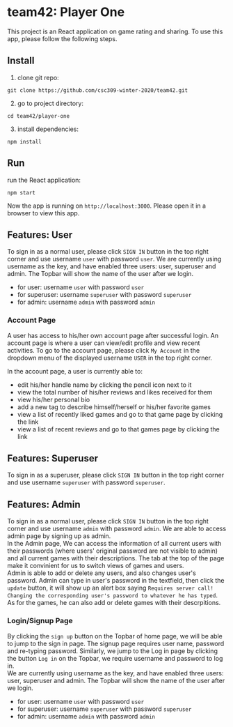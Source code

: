 # team42: Player One
This project is an React application on game rating and sharing. To use this app, please follow the following steps.
## Install
1. clone git repo:
```
git clone https://github.com/csc309-winter-2020/team42.git
```
2. go to project directory:
```
cd team42/player-one
```
3. install dependencies:
```
npm install
```
## Run
run the React application:
```
npm start
```
Now the app is running on `http://localhost:3000`. Please open it in a browser to view this app.  
## Features: User
To sign in as a normal user, please click `SIGN IN` button in the top right corner and use username `user` with password `user`.
We are currently using username as the key, and have enabled three users: user, superuser and admin. The Topbar will show the name of the user after we login.  
 - for user: username `user` with password `user`  
 - for superuser: username `superuser` with password `superuser`  
 - for admin: username `admin` with password `admin`  


### Account Page
A user has access to his/her own account page after successful login. An account page is where a user can view/edit profile and view recent activities.
To go to the account page, please click `My Account` in the dropdown menu of the displayed username `USER` in the top right corner.

In the account page, a user is currently able to:
- edit his/her handle name by clicking the pencil icon next to it
- view the total number of his/her reviews and likes received for them
- view his/her personal bio
- add a new tag to describe himself/herself or his/her favorite games
- view a list of recently liked games and go to that game page by clicking the link
- view a list of recent reviews and go to that games page by clicking the link
## Features: Superuser
To sign in as a superuser, please click `SIGN IN` button in the top right corner and use username `superuser` with password `superuser`.
## Features: Admin
To sign in as a normal user, please click `SIGN IN` button in the top right corner and use username `admin` with password `admin`. We are able to access admin page by signing up as admin.  
In the Admin page, We can access the information of all current users with their passwords (where users' original password are not visible to admin) and all current games with their descriptions. The tab at the top of the page make it convinient for us to switch views of games and users.   
Admin is able to add or delete any users, and also changes user's password. Admin can type in user's password in the textfield, then click the `update` button, it will show up an alert box saying `Requires server call! Changing the corresponding user's password to whatever he has typed`.   
As for the games, he can also add or delete games with their descrpitions.  


### Login/Signup Page
By clicking the `sign up` button on the Topbar of home page, we will be able to jump to the sign in page. The signup page requires user name, password and re-typing password. Similarly, we jump to the Log in page by clicking the button `Log in` on the Topbar, we require username and password to log in.  
We are currently using username as the key, and have enabled three users: user, superuser and admin. The Topbar will show the name of the user after we login.  
 - for user: username `user` with password `user`  
 - for superuser: username `superuser` with password `superuser`  
 - for admin: username `admin` with password `admin`  

